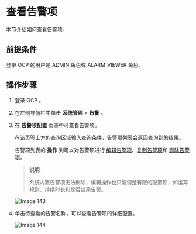 查看告警项
==========================

本节介绍如何查看告警项。

前提条件
-------------------------

登录 OCP 的用户是 ADMIN 角色或 ALARM_VIEWER 角色。

操作步骤
-------------------------

1. 登录 OCP 。

2. 在左侧导航栏中单击 **系统管理** \> **告警** 。

3. 在 **告警项配置** 页签中可查看告警项。

   在该页签上方的查询区域输入查询条件，告警项列表会返回查询到的结果。

   告警项列表的 **操作** 列可以对告警项进行 [编辑告警项](../10.alert-management/5.edit-an-alarm-item-1.md)、[复制告警项](../10.alert-management/4.copy-alerts.md)和 [删除告警项](../10.alert-management/6.delete-an-alarm-item-1.md)。

   > **说明**
   >
   > 系统内置告警项无法删除，编辑操作也只能调整有限的配置项，如运算规则、持续时长和是否禁用告警。

   ![Image 143](https://help-static-aliyun-doc.aliyuncs.com/assets/img/zh-CN/5012139461/p426758.png)

4. 单击待查看的告警名称，可以查看告警项的详细配置。

   ![Image 144](https://help-static-aliyun-doc.aliyuncs.com/assets/img/zh-CN/5012139461/p426760.png)
